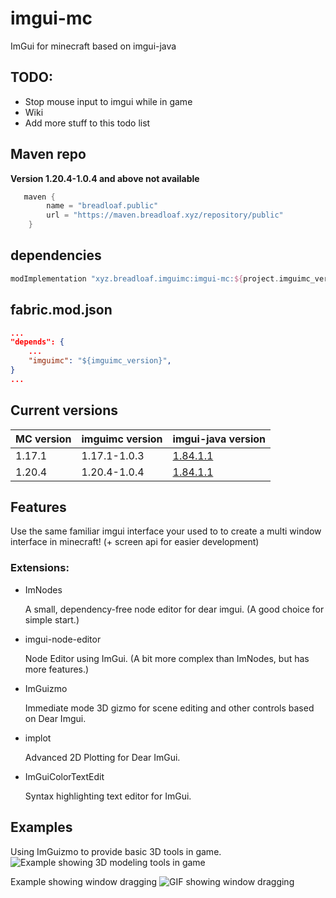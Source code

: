# imgui-mc
ImGui for minecraft based on imgui-java

## TODO:

- Stop mouse input to imgui while in game
- Wiki
- Add more stuff to this todo list

## Maven repo
**Version 1.20.4-1.0.4 and above not available**
```groovy
   maven {
        name = "breadloaf.public"
        url = "https://maven.breadloaf.xyz/repository/public"
    }
```

## dependencies
```groovy
modImplementation "xyz.breadloaf.imguimc:imgui-mc:${project.imguimc_version}"
```

## fabric.mod.json
```json
...
"depends": {
    ...
    "imguimc": "${imguimc_version}",
}
...
```

## Current versions

| MC version | imguimc version | imgui-java version                                                     |
| ---------- | --------------- | ---------------------------------------------------------------------- |
| 1.17.1     | 1.17.1-1.0.3    | [1.84.1.1](https://github.com/SpaiR/imgui-java/releases/tag/v1.84.1.1) |
| 1.20.4     | 1.20.4-1.0.4    | [1.84.1.1](https://github.com/SpaiR/imgui-java/releases/tag/v1.84.1.1) |

## Features

Use the same familiar imgui interface your used to to create a multi window interface in minecraft! (+ screen api for easier development)

### Extensions:

- ImNodes
  
    A small, dependency-free node editor for dear imgui. (A good choice for simple start.)
- imgui-node-editor
  
    Node Editor using ImGui. (A bit more complex than ImNodes, but has more features.)
- ImGuizmo
  
    Immediate mode 3D gizmo for scene editing and other controls based on Dear Imgui.
- implot
  
    Advanced 2D Plotting for Dear ImGui.
- ImGuiColorTextEdit
  
    Syntax highlighting text editor for ImGui.

## Examples

Using ImGuizmo to provide basic 3D tools in game.
![Example showing 3D modeling tools in game](https://i.imgur.com/y65sWyQ.png)


Example showing window dragging
![GIF showing window dragging](https://cdn.discordapp.com/attachments/854660703742328884/886957812725452800/Peek_2021-09-13_13-44.gif)

